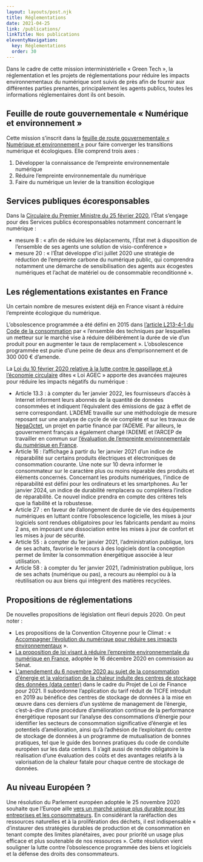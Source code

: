```yaml
---
layout: layouts/post.njk
title: Réglementations
date: 2021-04-25
link: /publications/
linkTitle: Nos publications
eleventyNavigation:
  key: Réglementations
  order: 30
---
```


Dans le cadre de cette mission interministérielle « Green Tech », la réglementation et les projets de réglementations pour réduire les impacts environnementaux du numérique sont suivis de près afin de fournir aux différentes parties prenantes, principalement les agents publics, toutes les informations réglementaires dont ils ont besoin.

## Feuille de route gouvernementale « Numérique et environnement »

Cette mission s’inscrit dans la [feuille de route gouvernementale « Numérique et environnement »](https://www.ecologie.gouv.fr/numerique-et-environnement-feuille-route) pour faire converger les transitions numérique et écologiques. Elle comprend trois axes :

1. Développer la connaissance de l’empreinte environnementale numérique
2. Réduire l’empreinte environnementale du numérique
3. Faire du numérique un levier de la transition écologique

## Services publiques écoresponsables

Dans la [Circulaire du Premier Ministre du 25 février 2020](https://www.legifrance.gouv.fr/download/pdf/circ?id=44936), l’État s’engage pour des Services publics écoresponsables notamment concernant le numérique :

* mesure 8 : « afin de réduire les déplacements, l’État met à disposition de l’ensemble de ses agents une solution de visio-conférence »
* mesure 20 : « l’État développe d’ici juillet 2020 une stratégie de réduction de l’empreinte carbone du numérique public, qui comprendra notamment une démarche de sensibilisation des agents aux écogestes numériques et l’achat de matériel ou de consommable reconditionné ».

## Les réglementations existantes en France

Un certain nombre de mesures existent déjà en France visant à réduire l’empreinte écologique du numérique.

L’obsolescence programmée a été défini en 2015 dans [l’article L213-4-1 du Code de la consommation](https://www.legifrance.gouv.fr/codes/article_lc/LEGIARTI000031053376/2015-08-19) par « l’ensemble des techniques par lesquelles un metteur sur le marché vise à réduire délibérément la durée de vie d’un produit pour en augmenter le taux de remplacement ». L’obsolescence programmée est punie d’une peine de deux ans d’emprisonnement et de 300 000 € d’amende.

La [Loi du 10 février 2020 relative à la lutte contre le gaspillage et à l’économie circulaire](https://www.legifrance.gouv.fr/jorf/id/JORFTEXT000041553759/) dites « Loi AGEC » apporte des avancées majeures pour réduire les impacts négatifs du numérique :

* Article 13.3 : à compter du 1er janvier 2022, les fournisseurs d’accès à Internet informent leurs abonnés de la quantité de données consommées et indiquent l’équivalent des émissions de gaz à effet de serre correspondant. L’ADEME travaille sur une méthodologie de mesure reposant sur une analyse de cycle de vie complète et sur les travaux de [NegaOctet](https://negaoctet.org/), un projet en partie financé par l’ADEME. Par ailleurs, le gouvernement français a également chargé l’ADEME et l’ARCEP de travailler en commun sur [l’évaluation de l’empreinte environnementale du numérique en France](https://www.arcep.fr/la-regulation/grands-dossiers-thematiques-transverses/lempreinte-environnementale-des-reseaux.html).
* Article 16 : l’affichage à partir du 1er janvier 2021 d’un indice de réparabilité sur certains produits électriques et électroniques de consommation courante. Une note sur 10 devra informer le consommateur sur le caractère plus ou moins réparable des produits et éléments concernés. Concernant les produits numériques, l’indice de réparabilité est défini pour les ordinateurs et les smartphones. Au 1er janvier 2024, un indice de durabilité remplacera ou complétera l’indice de réparabilité. Ce nouvel indice prendra en compte des critères tels que la fiabilité et la robustesse.
* Article 27 : en faveur de l’allongement de durée de vie des équipements numériques en luttant contre l’obsolescence logicielle, les mises à jour logiciels sont rendues obligatoires pour les fabricants pendant au moins 2 ans, en imposant une dissociation entre les mises à jour de confort et les mises à jour de sécurité.
* Article 55 : à compter du 1er janvier 2021, l’administration publique, lors de ses achats, favorise le recours à des logiciels dont la conception permet de limiter la consommation énergétique associée à leur utilisation.
* Article 58 : à compter du 1er janvier 2021, l’administration publique, lors de ses achats (numérique ou pas), a recours au réemploi ou à la réutilisation ou aux biens qui intègrent des matières recyclées.

## Propositions de réglementations

De nouvelles propositions de législation ont fleuri depuis 2020. On peut noter :

* Les propositions de la Convention Citoyenne pour le Climat : « [Accompagner l’évolution du numérique pour réduire ses impacts environnementaux](https://propositions.conventioncitoyennepourleclimat.fr/objectif/accompagner-levolution-du-numerique-pour-reduire-ses-impacts-environnementaux/) ».
* [La proposition de loi visant à réduire l’empreinte environnementale du numérique en France](http://www.senat.fr/fileadmin/Fichiers/Images/redaction_multimedia/2020/2020-Documents_pdf/20201014-PPL_Empreinte_environnemetale_du_numerique.pdf), adoptée le 16 décembre 2020 en commission au Sénat.
* [L'amendement du 6 novembre 2020 au sujet de la consommation d’énergie et la valorisation de la chaleur induite des centres de stockage des données (data center)](http://www.assemblee-nationale.fr/dyn/15/amendements/3360C/AN/3241.pdf) dans le cadre du Projet de Loi de Finance pour 2021. Il subordonne l’application du tarif réduit de TICFE introduit en 2019 au bénéfice des centres de stockage de données à la mise en œuvre dans ces derniers d’un système de management de l’énergie, c’est-à-dire d’une procédure d’amélioration continue de la performance énergétique reposant sur l’analyse des consommations d’énergie pour identifier les secteurs de consommation significative d’énergie et les potentiels d’amélioration, ainsi qu’à l’adhésion de l’exploitant du centre de stockage de données à un programme de mutualisation de bonnes pratiques, tel que le guide des bonnes pratiques du code de conduite européen sur les data centers. Il s’agit aussi de rendre obligatoire la réalisation d’une évaluation des coûts et des avantages relatifs à la valorisation de la chaleur fatale pour chaque centre de stockage de données.

## Au niveau Européen ?

Une résolution du Parlement européen adoptée le 25 novembre 2020 souhaite que l’Europe aille [vers un marché unique plus durable pour les entreprises et les consommateurs](https://www.europarl.europa.eu/doceo/document/TA-9-2020-0318_FR.html). En considérant la raréfaction des ressources naturelles et à la prolifération des déchets, il est indispensable « d’instaurer des stratégies durables de production et de consommation en tenant compte des limites planétaires, avec pour priorité un usage plus efficace et plus soutenable de nos ressources ». Cette résolution vient souligner la lutte contre l’obsolescence programmée des biens et logiciels et la défense des droits des consommateurs.
